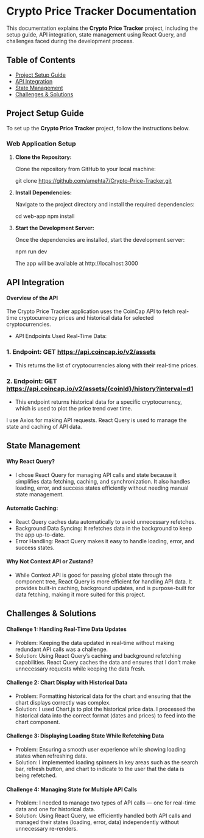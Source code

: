 # Crypto Price Tracker Documentation

This documentation explains the **Crypto Price Tracker** project, including the setup guide, API integration, state management using React Query, and challenges faced during the development process.

## Table of Contents

- [Project Setup Guide](#project-setup-guide)
- [API Integration](#api-integration)
- [State Management](#state-management)
- [Challenges & Solutions](#challenges-solutions)

## Project Setup Guide

To set up the **Crypto Price Tracker** project, follow the instructions below.

### Web Application Setup

1. **Clone the Repository:**

   Clone the repository from GitHub to your local machine:

   git clone https://github.com/amehta7/Crypto-Price-Tracker.git

2. **Install Dependencies:**

   Navigate to the project directory and install the required dependencies:

   cd web-app
   npm install

3. **Start the Development Server:**

   Once the dependencies are installed, start the development server:

   npm run dev

   The app will be available at http://localhost:3000

## API Integration

#### Overview of the API

The Crypto Price Tracker application uses the CoinCap API to fetch real-time cryptocurrency prices and historical data for selected cryptocurrencies.

- API Endpoints Used
  Real-Time Data:

### 1. Endpoint: GET https://api.coincap.io/v2/assets

- This returns the list of cryptocurrencies along with their real-time prices.

### 2. Endpoint: GET https://api.coincap.io/v2/assets/{coinId}/history?interval=d1

- This endpoint returns historical data for a specific cryptocurrency, which is used to plot the price trend over time.

I use Axios for making API requests.
React Query is used to manage the state and caching of API data.

## State Management

#### Why React Query?

- I chose React Query for managing API calls and state because it simplifies data fetching, caching, and synchronization. It also handles loading, error, and success states efficiently without needing manual state management.

#### Automatic Caching:

- React Query caches data automatically to avoid unnecessary refetches.
- Background Data Syncing: It refetches data in the background to keep the app up-to-date.
- Error Handling: React Query makes it easy to handle loading, error, and success states.

#### Why Not Context API or Zustand?

- While Context API is good for passing global state through the component tree, React Query is more efficient for handling API data. It provides built-in caching, background updates, and is purpose-built for data fetching, making it more suited for this project.

## Challenges & Solutions

#### Challenge 1: Handling Real-Time Data Updates

- Problem: Keeping the data updated in real-time without making redundant API calls was a challenge.
- Solution: Using React Query’s caching and background refetching capabilities. React Query caches the data and ensures that I don’t make unnecessary requests while keeping the data fresh.

#### Challenge 2: Chart Display with Historical Data

- Problem: Formatting historical data for the chart and ensuring that the chart displays correctly was complex.
- Solution: I used Chart.js to plot the historical price data. I processed the historical data into the correct format (dates and prices) to feed into the chart component.

#### Challenge 3: Displaying Loading State While Refetching Data

- Problem: Ensuring a smooth user experience while showing loading states when refreshing data.
- Solution: I implemented loading spinners in key areas such as the search bar, refresh button, and chart to indicate to the user that the data is being refetched.

#### Challenge 4: Managing State for Multiple API Calls

- Problem: I needed to manage two types of API calls — one for real-time data and one for historical data.
- Solution: Using React Query, we efficiently handled both API calls and managed their states (loading, error, data) independently without unnecessary re-renders.

```

```
